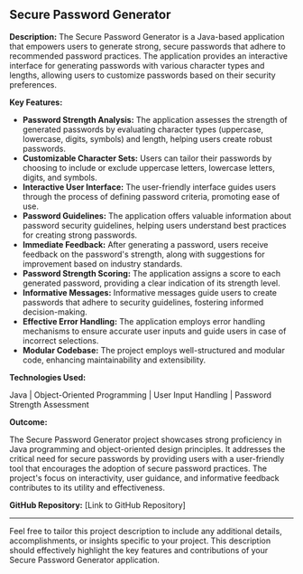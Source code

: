 
## Secure Password Generator

**Description:** The Secure Password Generator is a Java-based application that empowers users to generate strong, secure passwords that adhere to recommended password practices. The application provides an interactive interface for generating passwords with various character types and lengths, allowing users to customize passwords based on their security preferences.

**Key Features:**

- **Password Strength Analysis:** The application assesses the strength of generated passwords by evaluating character types (uppercase, lowercase, digits, symbols) and length, helping users create robust passwords.
- **Customizable Character Sets:** Users can tailor their passwords by choosing to include or exclude uppercase letters, lowercase letters, digits, and symbols.
- **Interactive User Interface:** The user-friendly interface guides users through the process of defining password criteria, promoting ease of use.
- **Password Guidelines:** The application offers valuable information about password security guidelines, helping users understand best practices for creating strong passwords.
- **Immediate Feedback:** After generating a password, users receive feedback on the password's strength, along with suggestions for improvement based on industry standards.
- **Password Strength Scoring:** The application assigns a score to each generated password, providing a clear indication of its strength level.
- **Informative Messages:** Informative messages guide users to create passwords that adhere to security guidelines, fostering informed decision-making.
- **Effective Error Handling:** The application employs error handling mechanisms to ensure accurate user inputs and guide users in case of incorrect selections.
- **Modular Codebase:** The project employs well-structured and modular code, enhancing maintainability and extensibility.

**Technologies Used:**

Java | Object-Oriented Programming | User Input Handling | Password Strength Assessment

**Outcome:**

The Secure Password Generator project showcases strong proficiency in Java programming and object-oriented design principles. It addresses the critical need for secure passwords by providing users with a user-friendly tool that encourages the adoption of secure password practices. The project's focus on interactivity, user guidance, and informative feedback contributes to its utility and effectiveness.

**GitHub Repository:** [Link to GitHub Repository]

---

Feel free to tailor this project description to include any additional details, accomplishments, or insights specific to your project. This description should effectively highlight the key features and contributions of your Secure Password Generator application.
